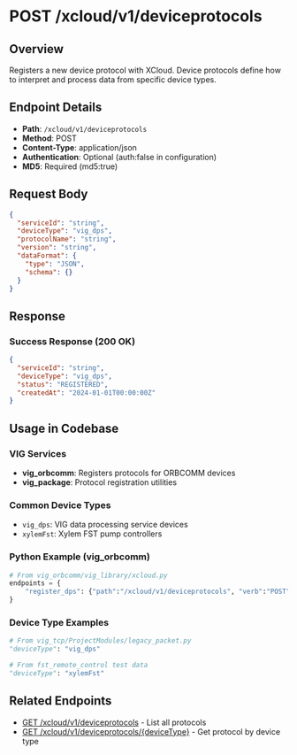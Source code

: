 # POST /xcloud/v1/deviceprotocols

## Overview
Registers a new device protocol with XCloud. Device protocols define how to interpret and process data from specific device types.

## Endpoint Details
- **Path**: `/xcloud/v1/deviceprotocols`
- **Method**: POST
- **Content-Type**: application/json
- **Authentication**: Optional (auth:false in configuration)
- **MD5**: Required (md5:true)

## Request Body
```json
{
  "serviceId": "string",
  "deviceType": "vig_dps",
  "protocolName": "string",
  "version": "string",
  "dataFormat": {
    "type": "JSON",
    "schema": {}
  }
}
```

## Response
### Success Response (200 OK)
```json
{
  "serviceId": "string",
  "deviceType": "vig_dps",
  "status": "REGISTERED",
  "createdAt": "2024-01-01T00:00:00Z"
}
```

## Usage in Codebase

### VIG Services
- **vig_orbcomm**: Registers protocols for ORBCOMM devices
- **vig_package**: Protocol registration utilities

### Common Device Types
- `vig_dps`: VIG data processing service devices
- `xylemFst`: Xylem FST pump controllers

### Python Example (vig_orbcomm)
```python
# From vig_orbcomm/vig_library/xcloud.py
endpoints = {
    "register_dps": {"path":"/xcloud/v1/deviceprotocols", "verb":"POST", "md5":True, "auth":False}
}
```

### Device Type Examples
```python
# From vig_tcp/ProjectModules/legacy_packet.py
"deviceType": "vig_dps"

# From fst_remote_control test data
"deviceType": "xylemFst"
```

## Related Endpoints
- [GET /xcloud/v1/deviceprotocols](v1-deviceprotocols-get.md) - List all protocols
- [GET /xcloud/v1/deviceprotocols/{deviceType}](v1-deviceprotocols-deviceType-get.md) - Get protocol by device type